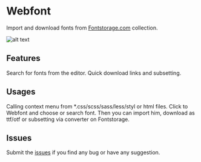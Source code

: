 # Webfont

Import and download fonts from [Fontstorage.com](https://fontstorage.com/) collection. 


![alt text](https://fontstorage.com/static/i/vsc.gif)

## Features

Search for fonts from the editor. Quick download links and subsetting.

## Usages
Calling context menu from *.css/scss/sass/less/styl or html files. Click to Webfont and choose or search font. Then you can import him, download as ttf/otf or subsetting via converter on Fontstorage.


## Issues

Submit the [issues](https://github.com/WebFont/webfont_vscode/issues) if you find any bug or have any suggestion.

